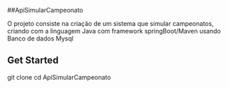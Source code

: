  ##ApiSimularCampeonato
 
 O projeto consiste na criação de um sistema que simular campeonatos, criando com a linguagem Java com framework springBoot/Maven usando Banco de dados Mysql
 
 
 ## Get Started
 
 git clone
 cd ApiSimularCampeonato
